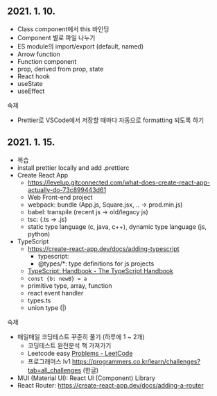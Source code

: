 ## 2021. 1. 10.

-   Class component에서 this 바인딩
-   Component 별로 파일 나누기
-   ES module의 import/export (default, named)
-   Arrow function
-   Function component
-   prop, derived from prop, state
-   React hook
-   useState
-   useEffect

숙제

-   Prettier로 VSCode에서 저장할 때마다 자동으로 formatting 되도록 하기

## 2021. 1. 15.

-   복습
-   install prettier locally and add .prettierc
-   Create React App
    -   https://levelup.gitconnected.com/what-does-create-react-app-actually-do-73c899443d61
    -   Web Front-end project
    -   webpack: bundle (App.js, Square.jsx, .. -> prod.min.js)
    -   babel: transpile (recent js -> old/legacy js)
    -   tsc: (.ts -> .js)
    -   static type language (c, java, c++), dynamic type language (js, python)
-   TypeScript
    -   https://create-react-app.dev/docs/adding-typescript
        -   typescript:
        -   @types/\*: type definitions for js projects
    -   [TypeScript: Handbook - The TypeScript Handbook](https://www.typescriptlang.org/docs/handbook/intro.html)
    -   `const {b: newB} = a`
    -   primitive type, array, function
    -   react event handler
    -   types.ts
    -   union type (|)

숙제

-   매일매일 코딩테스트 꾸준히 풀기 (하루에 1 ~ 2개)
    -   코딩테스트 완전분석 책 가져가기
    -   Leetcode easy [Problems - LeetCode](https://leetcode.com/problemset/all/?difficulty=EASY&page=1)
    -   프로그래머스 lv1 https://programmers.co.kr/learn/challenges?tab=all_challenges (한글)
-   MUI (Material UI): React UI (Component) Library
-   React Router: https://create-react-app.dev/docs/adding-a-router
